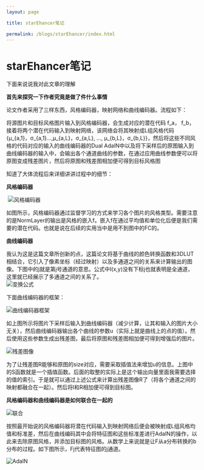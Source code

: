 ```yaml
---
layout: page

title: starEhancer笔记

permalink: /blogs/starEhancer/index.html
---
```




# starEhancer笔记

下面来说说我对此文章的理解

**首先来探究一下作者究竟是做了件什么事情**

论文作者采用了三样东西，风格编码器，映射网络和曲线编码器。流程如下：<br>

将源图片和目标风格图片输入到风格编码器，会生成对应的潜在代码 f_a， f_b，接着将两个潜在代码输入到映射网络，该网络会将其映射成L组风格代码{μ_{a,1}，σ_{a,1}...,μ_{a,L}，σ_{a,L}, ..., μ_{b,L}，σ_{b,L}}，然后将这些不同风格的代码对应的输入的曲线编码器的Dual AdaIN中以及将下采样后的原图输入到曲线编码器的输入中，会输出各个通道曲线的参数，在通过应用曲线参数便可以将原图变成残差图片，然后将原图和残差图相加便可得到目标风格图

知道了大体流程后来详细讲讲过程中的细节：

**风格编码器**<br>

​		![风格编码器](https://knox-ye.github.io/blogs/starEhancers/风格编码器.png)<br>

如图所示，风格编码器通过监督学习的方式来学习各个图片的风格类型。需要注意的是NormLayer的输出是风格的嵌入f。嵌入f在通过平均值和单位化后便是我们需要的潜在代码。也就是说在后续的实用当中是用不到图中的FC的。

**曲线编码器**<br>

​		我认为这是这篇文章所创新的点，这篇论文将基于曲线的颜色转换函数和3DLUT相结合，它引入了像素坐标（经过映射）以及多通道之间的关系来计算输出的图像。下图中的j就是第j号通道的意思。公式中I(x,y)没有下标j也就表明是全通道，这里就已经展示了多通道之间的关系了。<br>![变换公式](https://knox-ye.github.io/blogs/starEhancers/变换公式.png)<br>

下面曲线编码器的框架：<br>

![曲线编码器框架](https://knox-ye.github.io/blogs/starEhancers/曲线编码器框架.png)<br>

如上图所示将图片下采样后输入到曲线编码器（减少计算，让其和输入的图片大小无关），然后曲线编码器输出各个曲线的参数u（实际上就是曲线上的点的值）。然后使用这些参数生成出残差图，最后将原图和残差图相加便可得到增强后的图片。

![残差图像](https://knox-ye.github.io/blogs/starEhancers/残差图像.png)

为了让残差图R能够和原图的size对应，需要采取插值法来增加u的信息。上图中的S函数就是一个插值函数。后面的取整的实际上是这个输出向量里面我需要选择的值的索引。于是就可以通过上述公式来计算出残差图像R了（将各个通道之间的映射都融合在一起）。然后将I和R相加便可得到目标图。

**风格编码器和曲线编码器是如何联合在一起的**

![联合](https://knox-ye.github.io/blogs/starEhancers/联合.png)

按照最开始说的风格编码器将潜在代码输入到映射网络后便会被映射成L组风格均值和标准差，然后在曲线编码其中会将特征图和这些标准差进行AdaIN的操作，以此来去除原图风格，并添加目标图的风格。从数学上来说就是让F从a分布转换的b分布的过程。如下图所示，Fj代表特征图的j通道。

![AdaIN](https://knox-ye.github.io/blogs/starEhancers/AdaIN.png)





